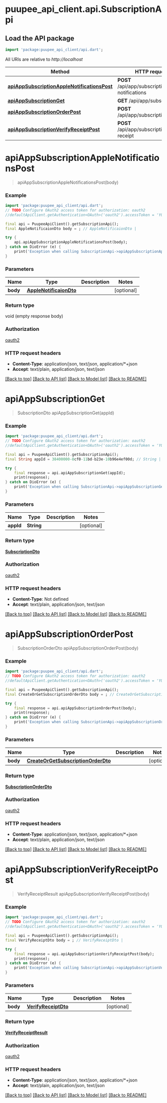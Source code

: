 # puupee_api_client.api.SubscriptionApi

## Load the API package
```dart
import 'package:puupee_api_client/api.dart';
```

All URIs are relative to *http://localhost*

Method | HTTP request | Description
------------- | ------------- | -------------
[**apiAppSubscriptionAppleNotificationsPost**](SubscriptionApi.md#apiappsubscriptionapplenotificationspost) | **POST** /api/app/subscription/apple-notifications | 
[**apiAppSubscriptionGet**](SubscriptionApi.md#apiappsubscriptionget) | **GET** /api/app/subscription | 
[**apiAppSubscriptionOrderPost**](SubscriptionApi.md#apiappsubscriptionorderpost) | **POST** /api/app/subscription/order | 
[**apiAppSubscriptionVerifyReceiptPost**](SubscriptionApi.md#apiappsubscriptionverifyreceiptpost) | **POST** /api/app/subscription/verify-receipt | 


# **apiAppSubscriptionAppleNotificationsPost**
> apiAppSubscriptionAppleNotificationsPost(body)



### Example
```dart
import 'package:puupee_api_client/api.dart';
// TODO Configure OAuth2 access token for authorization: oauth2
//defaultApiClient.getAuthentication<OAuth>('oauth2').accessToken = 'YOUR_ACCESS_TOKEN';

final api = PuupeeApiClient().getSubscriptionApi();
final AppleNotificaionDto body = ; // AppleNotificaionDto | 

try {
    api.apiAppSubscriptionAppleNotificationsPost(body);
} catch on DioError (e) {
    print('Exception when calling SubscriptionApi->apiAppSubscriptionAppleNotificationsPost: $e\n');
}
```

### Parameters

Name | Type | Description  | Notes
------------- | ------------- | ------------- | -------------
 **body** | [**AppleNotificaionDto**](AppleNotificaionDto.md)|  | [optional] 

### Return type

void (empty response body)

### Authorization

[oauth2](../README.md#oauth2)

### HTTP request headers

 - **Content-Type**: application/json, text/json, application/*+json
 - **Accept**: text/plain, application/json, text/json

[[Back to top]](#) [[Back to API list]](../README.md#documentation-for-api-endpoints) [[Back to Model list]](../README.md#documentation-for-models) [[Back to README]](../README.md)

# **apiAppSubscriptionGet**
> SubscriptionDto apiAppSubscriptionGet(appId)



### Example
```dart
import 'package:puupee_api_client/api.dart';
// TODO Configure OAuth2 access token for authorization: oauth2
//defaultApiClient.getAuthentication<OAuth>('oauth2').accessToken = 'YOUR_ACCESS_TOKEN';

final api = PuupeeApiClient().getSubscriptionApi();
final String appId = 38400000-8cf0-11bd-b23e-10b96e4ef00d; // String | 

try {
    final response = api.apiAppSubscriptionGet(appId);
    print(response);
} catch on DioError (e) {
    print('Exception when calling SubscriptionApi->apiAppSubscriptionGet: $e\n');
}
```

### Parameters

Name | Type | Description  | Notes
------------- | ------------- | ------------- | -------------
 **appId** | **String**|  | [optional] 

### Return type

[**SubscriptionDto**](SubscriptionDto.md)

### Authorization

[oauth2](../README.md#oauth2)

### HTTP request headers

 - **Content-Type**: Not defined
 - **Accept**: text/plain, application/json, text/json

[[Back to top]](#) [[Back to API list]](../README.md#documentation-for-api-endpoints) [[Back to Model list]](../README.md#documentation-for-models) [[Back to README]](../README.md)

# **apiAppSubscriptionOrderPost**
> SubscriptionOrderDto apiAppSubscriptionOrderPost(body)



### Example
```dart
import 'package:puupee_api_client/api.dart';
// TODO Configure OAuth2 access token for authorization: oauth2
//defaultApiClient.getAuthentication<OAuth>('oauth2').accessToken = 'YOUR_ACCESS_TOKEN';

final api = PuupeeApiClient().getSubscriptionApi();
final CreateOrGetSubscriptionOrderDto body = ; // CreateOrGetSubscriptionOrderDto | 

try {
    final response = api.apiAppSubscriptionOrderPost(body);
    print(response);
} catch on DioError (e) {
    print('Exception when calling SubscriptionApi->apiAppSubscriptionOrderPost: $e\n');
}
```

### Parameters

Name | Type | Description  | Notes
------------- | ------------- | ------------- | -------------
 **body** | [**CreateOrGetSubscriptionOrderDto**](CreateOrGetSubscriptionOrderDto.md)|  | [optional] 

### Return type

[**SubscriptionOrderDto**](SubscriptionOrderDto.md)

### Authorization

[oauth2](../README.md#oauth2)

### HTTP request headers

 - **Content-Type**: application/json, text/json, application/*+json
 - **Accept**: text/plain, application/json, text/json

[[Back to top]](#) [[Back to API list]](../README.md#documentation-for-api-endpoints) [[Back to Model list]](../README.md#documentation-for-models) [[Back to README]](../README.md)

# **apiAppSubscriptionVerifyReceiptPost**
> VerifyReceiptResult apiAppSubscriptionVerifyReceiptPost(body)



### Example
```dart
import 'package:puupee_api_client/api.dart';
// TODO Configure OAuth2 access token for authorization: oauth2
//defaultApiClient.getAuthentication<OAuth>('oauth2').accessToken = 'YOUR_ACCESS_TOKEN';

final api = PuupeeApiClient().getSubscriptionApi();
final VerifyReceiptDto body = ; // VerifyReceiptDto | 

try {
    final response = api.apiAppSubscriptionVerifyReceiptPost(body);
    print(response);
} catch on DioError (e) {
    print('Exception when calling SubscriptionApi->apiAppSubscriptionVerifyReceiptPost: $e\n');
}
```

### Parameters

Name | Type | Description  | Notes
------------- | ------------- | ------------- | -------------
 **body** | [**VerifyReceiptDto**](VerifyReceiptDto.md)|  | [optional] 

### Return type

[**VerifyReceiptResult**](VerifyReceiptResult.md)

### Authorization

[oauth2](../README.md#oauth2)

### HTTP request headers

 - **Content-Type**: application/json, text/json, application/*+json
 - **Accept**: text/plain, application/json, text/json

[[Back to top]](#) [[Back to API list]](../README.md#documentation-for-api-endpoints) [[Back to Model list]](../README.md#documentation-for-models) [[Back to README]](../README.md)

